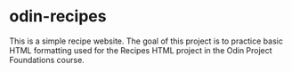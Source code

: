 # odin-recipes

This is a simple recipe website. The goal of this project is to practice basic HTML formatting used for the Recipes HTML project in the Odin Project Foundations course.